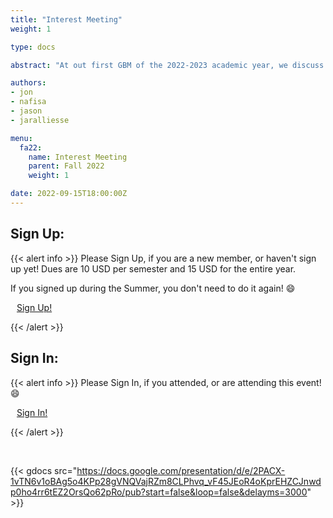 ```yaml
---
title: "Interest Meeting"
weight: 1

type: docs

abstract: "At out first GBM of the 2022-2023 academic year, we discuss what ACM & ACM-W at UCF is and introduce leadership for this academic year. We will also provide details on all of our committees and what kind of events we will be holding in the future."

authors:
- jon
- nafisa
- jason
- jaralliesse

menu:
  fa22:
    name: Interest Meeting
    parent: Fall 2022
    weight: 1

date: 2022-09-15T18:00:00Z
---
```


## Sign Up:

{{< alert info >}}
Please Sign Up, if you are a new member, or haven't sign up yet! Dues are 10 USD per semester and 15 USD for the entire year.

If you signed up during the Summer, you don't need to do it again! :smile:

<a class="btn btn-light btn-lg" href="https://docs.google.com/forms/d/e/1FAIpQLSfqmXeAy4b7UEjSbcihRP5QRQCY5cWoRI-PHmdODYSy-elSqw/viewform" role="button">
<i class="fas fa-file-alt" style="padding-right: 10px;"></i>  Sign Up!</a>

{{< /alert >}}

## Sign In:

{{< alert info >}}
Please Sign In, if you attended, or are attending this event! :smile:

<a class="btn btn-light btn-lg" href="https://ucfacmw.org/sign-in" role="button">
<i class="fas fa-file-alt" style="padding-right: 10px;"></i>  Sign In!</a>

{{< /alert >}}

<br>

{{< gdocs src="https://docs.google.com/presentation/d/e/2PACX-1vTN6v1oBAg5o4KPp28gVNQVajRZm8CLPhvq_vF45JEoR4oKprEHZCJnwdp0ho4rr6tEZ2OrsQo62pRo/pub?start=false&loop=false&delayms=3000" >}}
